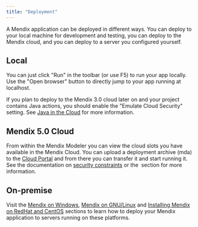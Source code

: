 ```yaml
---
title: "Deployment"
---
```



A Mendix application can be deployed in different ways. You can deploy to your local machine for development and testing, you can deploy to the Mendix cloud, and you can deploy to a server you configured yourself.

## Local

You can just click "Run" in the toolbar (or use F5) to run your app locally. Use the "Open browser" button to directly jump to your app running at localhost.

If you plan to deploy to the Mendix 3.0 cloud later on and your project contains Java actions, you should enable the "Emulate Cloud Security" setting. See [Java in the Cloud](java-in-the-cloud) for more information.

## Mendix 5.0 Cloud

From within the Mendix Modeler you can view the cloud slots you have available in the Mendix Cloud. You can upload a deployment archive (mda) to the [Cloud Portal](https://cloud.mendix.com) and from there you can transfer it and start running it. See the documentation on [security constraints](security-constraints-in-the-mendix-cloud) or the  section for more information.

## On-premise

Visit the [Mendix on Windows](/howto50/deploying-mendix-on-microsoft-windows), [Mendix on GNU/Linux](/howto50/installing-mendix-on-debian-gnu-linux) and [Installing Mendix on RedHat and CentOS](/howto50/installing-mendix-on-redhat-and-centos) sections to learn how to deploy your Mendix application to servers running on these platforms.

